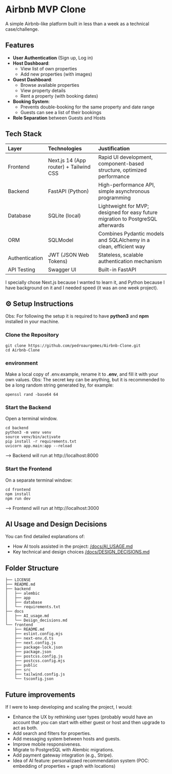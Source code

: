 # Airbnb MVP Clone

A simple Airbnb-like platform built in less than a week as a technical case/challenge.

## Features

- **User Authentication** (Sign up, Log in)
- **Host Dashboard**:
  - View list of own properties
  - Add new properties (with images)
- **Guest Dashboard**:
  - Browse available properties
  - View property details
  - Rent a property (with booking dates)
- **Booking System**:
  - Prevents double-booking for the same property and date range
  - Guests can see a list of their bookings
- **Role Separation** between Guests and Hosts

## Tech Stack

| Layer | Technologies | Justification |
|:---|:---|:---|
| Frontend | Next.js 14 (App router) + Tailwind CSS | Rapid UI development, component-based structure, optimized performance |
| Backend | FastAPI (Python) | High-performance API, simple asynchronous programming |
| Database | SQLite (local) | Lightweight for MVP; designed for easy future migration to PostgreSQL afterwards|
| ORM | SQLModel | Combines Pydantic models and SQLAlchemy in a clean, efficient way |
| Authentication | JWT (JSON Web Tokens) | Stateless, scalable authentication mechanism |
| API Testing | Swagger UI | Built-in FastAPI |

I specially chose Next.js because I wanted to learn it, and Python because I have background on it and I needed speed (it was an one week project).

## ⚙️ Setup Instructions

Obs: For following the setup it is required to have **python3** and **npm** installed in your machine.

### **Clone the Repository**
```
git clone https://github.com/pedroaurgomes/Airbnb-Clone.git
cd Airbnb-Clone
```
### environment
Make a local copy of .env.example, rename it to **.env**, and fill it with your own values.
Obs: The secret key can be anything, but it is recommended to be a long random string generated by, for example:
```
openssl rand -base64 64
```

### Start the Backend

Open a terminal window.

```
cd backend
python3 -m venv venv
source venv/bin/activate
pip install -r requirements.txt
uvicorn app.main:app --reload
```
--> Backend will run at http://localhost:8000

### Start the Frontend

On a separate terminal window:

```
cd frontend
npm install
npm run dev
```
--> Frontend will run at http://localhost:3000



## AI Usage and Design Decisions
You can find detailed explanations of:
- How AI tools assisted in the project: [/docs/AI_USAGE.md](https://github.com/pedroaurgomes/Airbnb-Clone/blob/main/docs/AI_usage.md)
- Key technical and design choices [/docs/DESIGN_DECISIONS.md](https://github.com/pedroaurgomes/Airbnb-Clone/blob/main/docs/Design_decisions.md)

## Folder Structure
``` .
├── LICENSE
├── README.md
├── backend
│   ├── alembic
│   ├── app
│   ├── database
│   └── requirements.txt
├── docs
│   ├── AI_usage.md
│   └── Design_decisions.md
└── frontend
    ├── README.md
    ├── eslint.config.mjs
    ├── next-env.d.ts
    ├── next.config.js
    ├── package-lock.json
    ├── package.json
    ├── postcss.config.js
    ├── postcss.config.mjs
    ├── public
    ├── src
    ├── tailwind.config.js
    └── tsconfig.json
```

## Future improvements
If I were to keep developing and scaling the project, I would: 
- Enhance the UX by rethinking user types (probably would have an account that you can start with either guest or host and then upgrade to act as both.
- Add search and filters for properties.
- Add messaging system between hosts and guests.
- Improve mobile responsiveness.
- Migrate to PostgreSQL with Alembic migrations.
- Add payment gateway integration (e.g., Stripe).
- Idea of AI feature: personalizaed recommendation system (POC: embedding of properties + graph with locations)


